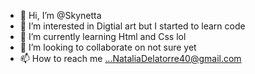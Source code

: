 - 👋 Hi, I’m @Skynetta
- 👀 I’m interested in Digtial art but I started to learn code 
- 🌱 I’m currently learning Html and Css lol
- 💞️ I’m looking to collaborate on not sure yet 
- 📫 How to reach me ...NataliaDelatorre40@gmail.com 

<!---
Skynetta/Skynetta is a ✨ special ✨ repository because its `README.md` (this file) appears on your GitHub profile.
You can click the Preview link to take a look at your changes.
--->
